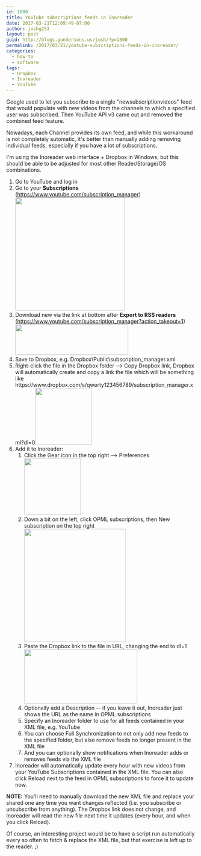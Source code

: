 ```yaml
---
id: 1800
title: YouTube subscriptions feeds in Inoreader
date: 2017-03-21T12:09:49-07:00
author: joshg253
layout: post
guid: http://blogs.gundersons.us/josh/?p=1800
permalink: /2017/03/21/youtube-subscriptions-feeds-in-inoreader/
categories:
  - how-to
  - software
tags:
  - Dropbox
  - Inoreader
  - YouTube
---
```

Google used to let you subscribe to a single "newsubscriptionvideos" feed that would populate with new videos from the channels to which a specified user was subscribed. Then YouTube API v3 came out and removed the combined feed feature.

Nowadays, each Channel provides its own feed, and while this workaround is not completely automatic, it's better than manually adding removing individual feeds, especially if you have a lot of subscriptions.

I'm using the Inoreader web interface + Dropbox in Windows, but this should be able to be adjusted for most other Reader/Storage/OS combinations.
<ol>
 	<li>Go to YouTube and log in</li>
 	<li>Go to your <strong>Subscriptions</strong> (<a href="https://www.youtube.com/subscription_manager">https://www.youtube.com/subscription_manager</a>)<a href="https://blogs.gundersons.us/josh/wp-content/uploads/sites/2/2017/03/2-subs.png"><img class="aligncenter wp-image-1805 size-medium" src="https://blogs.gundersons.us/josh/wp-content/uploads/sites/2/2017/03/2-subs-291x300.png" alt="" width="291" height="300" /></a></li>
 	<li>Download new via the link at bottom after <strong>Export to RSS readers</strong> (<a href="https://www.youtube.com/subscription_manager?action_takeout=1">https://www.youtube.com/subscription_manager?action_takeout=1</a>)<a href="https://blogs.gundersons.us/josh/wp-content/uploads/sites/2/2017/03/3-takeout.png"><img class="aligncenter wp-image-1806 size-medium" src="https://blogs.gundersons.us/josh/wp-content/uploads/sites/2/2017/03/3-takeout-300x81.png" alt="" width="300" height="81" /></a></li>
 	<li>Save to Dropbox, e.g. Dropbox\Public\subscription_manager.xml</li>
 	<li>Right-click the file in the Dropbox folder --&gt; Copy Dropbox link, Dropbox will automatically create and copy a link the file which will be something like https://www.dropbox.com/s/qwerty123456789/subscription_manager.xml?dl=0<a href="https://blogs.gundersons.us/josh/wp-content/uploads/sites/2/2017/03/5-copylink.png"><img class="aligncenter wp-image-1807 size-thumbnail" src="https://blogs.gundersons.us/josh/wp-content/uploads/sites/2/2017/03/5-copylink-150x150.png" alt="" width="150" height="150" /></a></li>
 	<li>Add it to Inoreader:
<ol>
 	<li>Click the Gear icon in the top right --&gt; Preferences<a href="https://blogs.gundersons.us/josh/wp-content/uploads/sites/2/2017/03/6a-gear-preferences.png"><img class="aligncenter wp-image-1808 size-thumbnail" src="https://blogs.gundersons.us/josh/wp-content/uploads/sites/2/2017/03/6a-gear-preferences-150x150.png" alt="" width="150" height="150" /></a></li>
 	<li>Down a bit on the left, click OPML subscriptions, then New subscription on the top right<a href="https://blogs.gundersons.us/josh/wp-content/uploads/sites/2/2017/03/6b-opml-new.png"><img class="aligncenter wp-image-1809 size-medium" src="https://blogs.gundersons.us/josh/wp-content/uploads/sites/2/2017/03/6b-opml-new-270x300.png" alt="" width="270" height="300" /></a></li>
 	<li>Paste the Dropbox link to the file in URL, changing the end to dl=1<a href="https://blogs.gundersons.us/josh/wp-content/uploads/sites/2/2017/03/6c-addnewopml.png"><img class="aligncenter wp-image-1810 size-medium" src="https://blogs.gundersons.us/josh/wp-content/uploads/sites/2/2017/03/6c-addnewopml-300x144.png" alt="" width="300" height="144" /></a></li>
 	<li>Optionally add a Description -- if you leave it out, Inoreader just shows the URL as the name in OPML subscriptions</li>
 	<li>Specify an Inoreader folder to use for all feeds contained in your XML file, e.g. YouTube</li>
 	<li>You can choose Full Synchronization to not only add new feeds to the specified folder, but also remove feeds no longer present in the XML file</li>
 	<li>And you can optionally show notifications when Inoreader adds or removes feeds via the XML file</li>
</ol>
</li>
 	<li>Inoreader will automatically update every hour with new videos from your YouTube Subscriptions contained in the XML file. You can also click Reload next to the feed in OPML subscriptions to force it to update now.</li>
</ol>
<strong>NOTE:</strong> You'll need to manually download the new XML file and replace your shared one any time you want changes reflected (i.e. you subscribe or unsubscribe from anything). The Dropbox link does not change, and Inoreader will read the new file next time it updates (every hour, and when you click Reload).

Of course, an interesting project would be to have a script run automatically every so often to fetch &amp; replace the XML file, but that exercise is left up to the reader. ;)